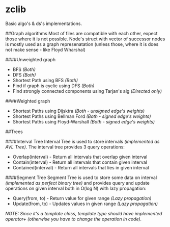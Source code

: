 # zclib
Basic algo's &amp; ds's implementations.


##Graph algorithms
Most of files are compatible with each other, expect those where it is not possible. Node's struct with vector of successor nodes is mostly used as a graph represenatation (unless those, where it is does not make sense - like Floyd Wharshal)

####Unweighted graph
- BFS *(Both)*
- DFS *(Both)*
- Shortest Path using BFS *(Both)*
- Find if graph is cyclic using DFS *(Both)*
- Find strongly connected components using Tarjan's alg *(Directed only)*

####Weighted graph
- Shortest Paths using Dijsktra *(Both - unsigned edge's weights)*
- Shortest Paths using Bellman Ford *(Both - signed edge's weights)*
- Shortest Paths using Floyd-Warshall *(Both - signed edge's weights)*


##Trees

####Interval Tree
Interval Tree is used to store intervals *(implemented as AVL Tree)*. The interval tree provides 3 query operations:
- Overlap(interval) - Return all intervals that overlap given interval
- Contain(interval) - Return all intervals that contain given interval
- Contained(interval) - Return all intervals that lies in given interval

####Segment Tree
Segment Tree is used to store some data on interval *(implemented as perfect binary tree)* and provides query and update operations on given interval both in O(log N) with lazy propagation:
- Query(from, to) - Return value for given range *(Lazy propagation)*
- Update(from, to) - Updates values in given range *(Lazy propagation)*

*NOTE: Since it's a template class, template type should have implemented operator+ (otherwise you have to change the operation in code).* 

